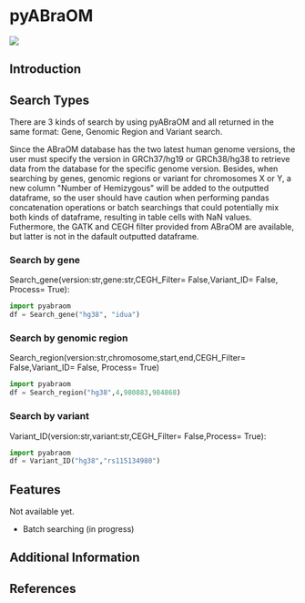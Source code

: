 # pyABraOM

![](https://img.shields.io/badge/python-v1.x-purple)

## Introduction


## Search Types

   There are 3 kinds of search by using pyABraOM and all returned in the same format: Gene, Genomic Region and Variant search.
   
   Since the ABraOM database has the two latest human genome versions, the user must specify the version in GRCh37/hg19 or GRCh38/hg38 to retrieve data from the database for the specific genome version. Besides, when searching by  genes, genomic regions or variant for chromosomes X or Y, a new column "Number of Hemizygous" will be added to the outputted dataframe, so the user should have caution when performing pandas concatenation operations or batch searchings that could potentially mix both kinds of dataframe, resulting in table cells with NaN values. Futhermore, the GATK and CEGH filter provided from ABraOM are available, but latter is not in the dafault outputted dataframe.
   
   
### Search by gene

Search_gene(version:str,gene:str,CEGH_Filter= False,Variant_ID= False, Process= True):

```python
import pyabraom
df = Search_gene("hg38", "idua")
```
### Search by  genomic region

Search_region(version:str,chromosome,start,end,CEGH_Filter= False,Variant_ID= False, Process= True)

```python
import pyabraom
df = Search_region("hg38",4,980883,984868)
```

### Search by  variant

Variant_ID(version:str,variant:str,CEGH_Filter= False,Process= True):

```python
import pyabraom
df = Variant_ID("hg38","rs115134980")
```

## Features

Not available yet.
* Batch searching (in progress)

## Additional Information

## References

```
